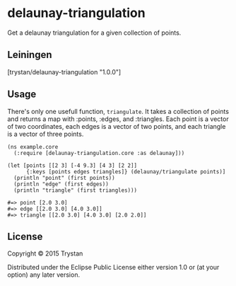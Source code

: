 # delaunay-triangulation

Get a delaunay triangulation for a given collection of points.

## Leiningen

[trystan/delaunay-triangulation "1.0.0"]

## Usage

There's only one usefull function, `triangulate`. It takes a collection of points and returns a map with :points, :edges, and :triangles. Each point is a vector of two coordinates, each edges is a vector of two points, and each triangle is a vector of three points.

    (ns example.core
      (:require [delaunay-triangulation.core :as delaunay]))

    (let [points [[2 3] [-4 9.3] [4 3] [2 2]]
          {:keys [points edges triangles]} (delaunay/triangulate points)]
      (println "point" (first points))
      (println "edge" (first edges))
      (println "triangle" (first triangles)))

    #=> point [2.0 3.0]
    #=> edge [[2.0 3.0] [4.0 3.0]]
    #=> triangle [[2.0 3.0] [4.0 3.0] [2.0 2.0]]


## License

Copyright © 2015 Trystan

Distributed under the Eclipse Public License either version 1.0 or (at
your option) any later version.
